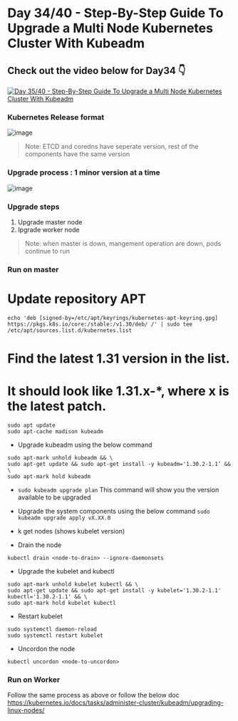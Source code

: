 # Day 34/40 - Step-By-Step Guide To Upgrade a Multi Node Kubernetes Cluster With Kubeadm

## Check out the video below for Day34 👇

[![Day 35/40 - Step-By-Step Guide To Upgrade a Multi Node Kubernetes Cluster With Kubeadm](https://img.youtube.com/vi/NtX75Ze47EU/sddefault.jpg)](https://youtu.be/NtX75Ze47EU)


### Kubernetes Release format

![image](https://github.com/user-attachments/assets/74a7de0a-4bc2-44a7-8c8d-084dde64073e)


>Note: ETCD and coredns have seperate version, rest of the components have the same version

### Upgrade process : 1 minor version at a time

![image](https://github.com/user-attachments/assets/0253dc11-0da8-411f-91cd-50a6a5bd1816)

### Upgrade steps

1) Upgrade master node
2) Ipgrade worker node

>Note: when master is down, mangement operation are down, pods continue to run

### Run on master
# Update repository APT
```
echo 'deb [signed-by=/etc/apt/keyrings/kubernetes-apt-keyring.gpg] https://pkgs.k8s.io/core:/stable:/v1.30/deb/ /' | sudo tee /etc/apt/sources.list.d/kubernetes.list
```
# Find the latest 1.31 version in the list.
# It should look like 1.31.x-*, where x is the latest patch.
```
sudo apt update
sudo apt-cache madison kubeadm
```
- Upgrade kubeadm using the below command
  
```
sudo apt-mark unhold kubeadm && \
sudo apt-get update && sudo apt-get install -y kubeadm='1.30.2-1.1’ && \
sudo apt-mark hold kubeadm
```

- `sudo kubeadm upgrade plan`
  This command will show you the version available to be upgraded
  


- Upgrade the system components using the below command
`sudo kubeadm upgrade apply vX.XX.0`

- k get nodes (shows kubelet version)

- Drain the node
```
kubectl drain <node-to-drain> --ignore-daemonsets
```

- Upgrade the kubelet and kubectl

```
sudo apt-mark unhold kubelet kubectl && \
sudo apt-get update && sudo apt-get install -y kubelet='1.30.2-1.1' kubectl='1.30.2-1.1' && \
sudo apt-mark hold kubelet kubectl
```

- Restart kubelet
```
sudo systemctl daemon-reload
sudo systemctl restart kubelet
```
- Uncordon the node
```
kubectl uncordon <node-to-uncordon>
```


### Run on Worker 
Follow the same process as above or follow the below doc
https://kubernetes.io/docs/tasks/administer-cluster/kubeadm/upgrading-linux-nodes/



